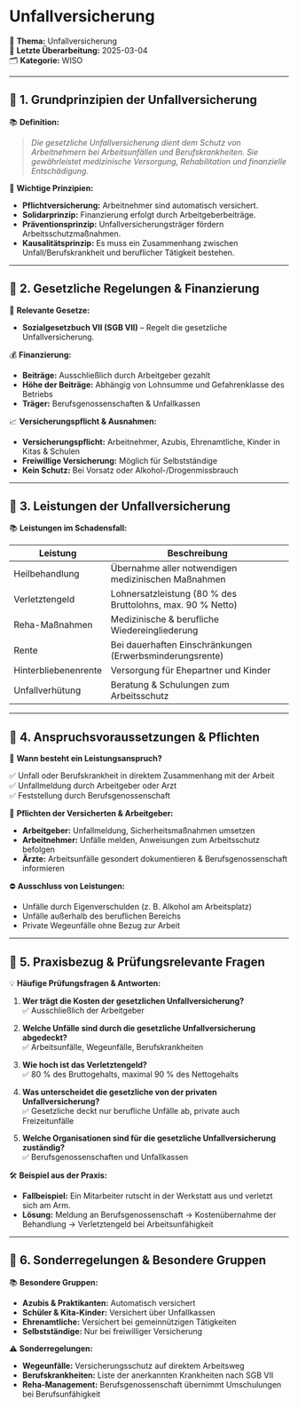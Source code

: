 # Unfallversicherung

📌 **Thema:** Unfallversicherung  
📅 **Letzte Überarbeitung:** 2025-03-04  
🗂 **Kategorie:** WISO

---

## 🔹 1. Grundprinzipien der Unfallversicherung

📚 **Definition:**

> _Die gesetzliche Unfallversicherung dient dem Schutz von Arbeitnehmern bei Arbeitsunfällen und Berufskrankheiten. Sie gewährleistet medizinische Versorgung, Rehabilitation und finanzielle Entschädigung._

🔑 **Wichtige Prinzipien:**

- **Pflichtversicherung:** Arbeitnehmer sind automatisch versichert.
- **Solidarprinzip:** Finanzierung erfolgt durch Arbeitgeberbeiträge.
- **Präventionsprinzip:** Unfallversicherungsträger fördern Arbeitsschutzmaßnahmen.
- **Kausalitätsprinzip:** Es muss ein Zusammenhang zwischen Unfall/Berufskrankheit und beruflicher Tätigkeit bestehen.

---

## 🔹 2. Gesetzliche Regelungen & Finanzierung

💛 **Relevante Gesetze:**

- **Sozialgesetzbuch VII (SGB VII)** – Regelt die gesetzliche Unfallversicherung.

💰 **Finanzierung:**

- **Beiträge:** Ausschließlich durch Arbeitgeber gezahlt
- **Höhe der Beiträge:** Abhängig von Lohnsumme und Gefahrenklasse des Betriebs
- **Träger:** Berufsgenossenschaften & Unfallkassen

📈 **Versicherungspflicht & Ausnahmen:**

- **Versicherungspflicht:** Arbeitnehmer, Azubis, Ehrenamtliche, Kinder in Kitas & Schulen
- **Freiwillige Versicherung:** Möglich für Selbstständige
- **Kein Schutz:** Bei Vorsatz oder Alkohol-/Drogenmissbrauch

---

## 🔹 3. Leistungen der Unfallversicherung

📚 **Leistungen im Schadensfall:**

|**Leistung**|**Beschreibung**|
|---|---|
|Heilbehandlung|Übernahme aller notwendigen medizinischen Maßnahmen|
|Verletztengeld|Lohnersatzleistung (80 % des Bruttolohns, max. 90 % Netto)|
|Reha-Maßnahmen|Medizinische & berufliche Wiedereingliederung|
|Rente|Bei dauerhaften Einschränkungen (Erwerbsminderungsrente)|
|Hinterbliebenenrente|Versorgung für Ehepartner und Kinder|
|Unfallverhütung|Beratung & Schulungen zum Arbeitsschutz|

---

## 🔹 4. Anspruchsvoraussetzungen & Pflichten

📌 **Wann besteht ein Leistungsanspruch?**

✅ Unfall oder Berufskrankheit in direktem Zusammenhang mit der Arbeit  
✅ Unfallmeldung durch Arbeitgeber oder Arzt  
✅ Feststellung durch Berufsgenossenschaft

🛑 **Pflichten der Versicherten & Arbeitgeber:**

- **Arbeitgeber:** Unfallmeldung, Sicherheitsmaßnahmen umsetzen
- **Arbeitnehmer:** Unfälle melden, Anweisungen zum Arbeitsschutz befolgen
- **Ärzte:** Arbeitsunfälle gesondert dokumentieren & Berufsgenossenschaft informieren

⛔ **Ausschluss von Leistungen:**

- Unfälle durch Eigenverschulden (z. B. Alkohol am Arbeitsplatz)
- Unfälle außerhalb des beruflichen Bereichs
- Private Wegeunfälle ohne Bezug zur Arbeit

---

## 🔹 5. Praxisbezug & Prüfungsrelevante Fragen

💡 **Häufige Prüfungsfragen & Antworten:**

1. **Wer trägt die Kosten der gesetzlichen Unfallversicherung?**  
    ✅ Ausschließlich der Arbeitgeber
    
2. **Welche Unfälle sind durch die gesetzliche Unfallversicherung abgedeckt?**  
    ✅ Arbeitsunfälle, Wegeunfälle, Berufskrankheiten
    
3. **Wie hoch ist das Verletztengeld?**  
    ✅ 80 % des Bruttogehalts, maximal 90 % des Nettogehalts
    
4. **Was unterscheidet die gesetzliche von der privaten Unfallversicherung?**  
    ✅ Gesetzliche deckt nur berufliche Unfälle ab, private auch Freizeitunfälle
    
5. **Welche Organisationen sind für die gesetzliche Unfallversicherung zuständig?**  
    ✅ Berufsgenossenschaften und Unfallkassen
    

🛠 **Beispiel aus der Praxis:**

- **Fallbeispiel:** Ein Mitarbeiter rutscht in der Werkstatt aus und verletzt sich am Arm.
- **Lösung:** Meldung an Berufsgenossenschaft → Kostenübernahme der Behandlung → Verletztengeld bei Arbeitsunfähigkeit

---

## 🔹 6. Sonderregelungen & Besondere Gruppen

📚 **Besondere Gruppen:**

- **Azubis & Praktikanten:** Automatisch versichert
- **Schüler & Kita-Kinder:** Versichert über Unfallkassen
- **Ehrenamtliche:** Versichert bei gemeinnützigen Tätigkeiten
- **Selbstständige:** Nur bei freiwilliger Versicherung

⚠️ **Sonderregelungen:**

- **Wegeunfälle:** Versicherungsschutz auf direktem Arbeitsweg
- **Berufskrankheiten:** Liste der anerkannten Krankheiten nach SGB VII
- **Reha-Management:** Berufsgenossenschaft übernimmt Umschulungen bei Berufsunfähigkeit
